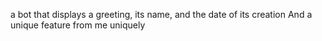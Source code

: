 a bot that displays a greeting, its name, and the date of its creation
And a unique feature from me uniquely 
